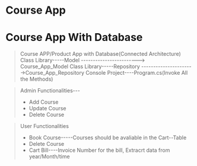# Course App
# Course App With Database

> Course APP/Product App with Database(Connected Architecture)
> Class Library-----Model ------------------------> Course_App_Model
> Class Library-----Repository ---------------------->Course_App_Repository
> Console Project----Program.cs(Invoke All the Methods)

> Admin Functionalities---
>* Add Course
>* Update Course
>* Delete Course
 

>User Functionalities
>* Book Course-----Courses should be avaliable in the Cart--Table
>* Delete Course
>* Cart Bill----Invoice Number for the bill, Extracrt data from year/Month/time
